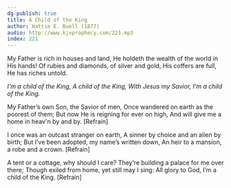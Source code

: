 ```yaml
---
dg-publish: true
title: A Child of the King
author: Hattie E. Buell (1877)
audio: http://www.kjvprophecy.com/221.mp3
index: 221
---
```


My Father is rich in houses and land,
He holdeth the wealth of the world in His hands!
Of rubies and diamonds, of silver and gold,
His coffers are full, He has riches untold.

*I’m a child of the King,
A child of the King,
With Jesus my Savior,
I’m a child of the King.*

My Father’s own Son, the Savior of men,
Once wandered on earth as the poorest of them;
But now He is reigning for ever on high,
And will give me a home in heav'n by and by. [Refrain]

I once was an outcast stranger on earth,
A sinner by choice and an alien by birth;
But I’ve been adopted, my name’s written down,
An heir to a mansion, a robe and a crown. [Refrain]

A tent or a cottage, why should I care?
They’re building a palace for me over there;
Though exiled from home, yet still may I sing:
All glory to God, I’m a child of the King. [Refrain]